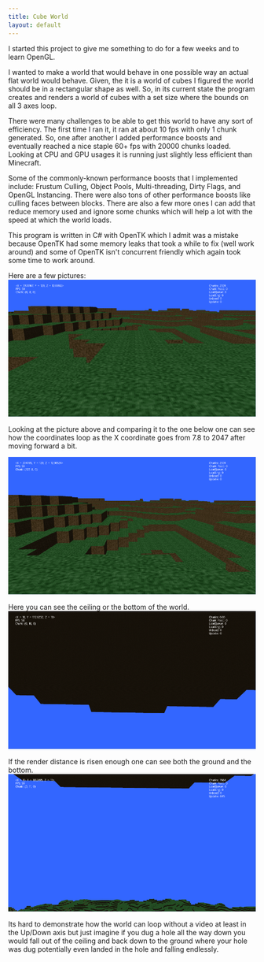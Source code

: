 ```yaml
---
title: Cube World
layout: default
---
```


I started this project to give me something to do for a few weeks and to learn OpenGL. 

I wanted to make a world that would behave in one possible way an actual flat world would behave. Given, the it is a world of cubes I figured the world should be in a rectangular shape as well. So, in its current state the program creates and renders a world of cubes with a set size where the bounds on all 3 axes loop.

There were many challenges to be able to get this world to have any sort of efficiency. The first time I ran it, it ran at about 10 fps with only 1 chunk generated. So, one after another I added performance boosts and eventually reached a nice staple 60+ fps with 20000 chunks loaded. Looking at CPU and GPU usages it is running just slightly less efficient than Minecraft.

Some of the commonly-known performance boosts that I implemented include: Frustum Culling, Object Pools, Multi-threading, Dirty Flags, and OpenGL Instancing. There were also tons of other performance boosts like culling faces between blocks. There are also a few more ones I can add that reduce memory used and ignore some chunks which will help a lot with the speed at which the world loads.

This program is written in C# with OpenTK which I admit was a mistake because OpenTK had some memory leaks that took a while to fix (well work around) and some of OpenTK isn't concurrent friendly which again took some time to work around.

Here are a few pictures:
![L1](L1.png)

Looking at the picture above and comparing it to the one below one can see how the coordinates loop as the X coordinate goes from 7.8 to 2047 after moving forward a bit.

![L2](L2.png)

Here you can see the ceiling or the bottom of the world.
![C1](C1.png)

If the render distance is risen enough one can see both the ground and the bottom.
![C2](C2.png)

Its hard to demonstrate how the world can loop without a video at least in the Up/Down axis but just imagine if you dug a hole all the way down you would fall out of the ceiling and back down to the ground where your hole was dug potentially even landed in the hole and falling endlessly.

